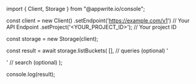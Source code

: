 import { Client, Storage } from "@appwrite.io/console";

const client = new Client()
    .setEndpoint('https://example.com/v1') // Your API Endpoint
    .setProject('<YOUR_PROJECT_ID>'); // Your project ID

const storage = new Storage(client);

const result = await storage.listBuckets(
    [], // queries (optional)
    '<SEARCH>' // search (optional)
);

console.log(result);
